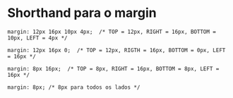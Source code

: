 # Shorthand para o margin

    margin: 12px 16px 10px 4px;  /* TOP = 12px, RIGHT = 16px, BOTTOM = 10px, LEFT = 4px */

    margin: 12px 16px 0;  /* TOP = 12px, RIGTH = 16px, BOTTOM = 0px, LEFT = 16px */

    margin: 8px 16px;  /* TOP = 8px, RIGHT = 16px, BOTTOM = 8px, LEFT = 16px */

    margin: 8px; /* 8px para todos os lados */